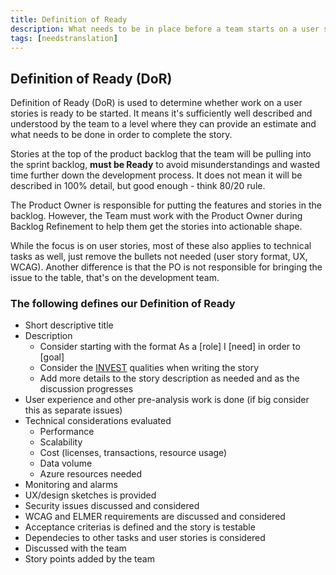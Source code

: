 ```yaml
---
title: Definition of Ready
description: What needs to be in place before a team starts on a user story/issue
tags: [needstranslation]
---
```


## Definition of Ready (DoR)
Definition of Ready (DoR) is used to determine whether work on a user stories is ready to be started. It means it's sufficiently well described and understood by the team to a level where they can provide an estimate and what needs to be done in order to complete the story.

Stories at the top of the product backlog that the team will be pulling into the sprint backlog, **must be Ready** to avoid misunderstandings and wasted time further down the development process. It does not mean it will be described in 100% detail, but good enough - think 80/20 rule.

The Product Owner is responsible for putting the features and stories in the backlog. However, the Team must work with the Product Owner during Backlog Refinement to help them get the stories into actionable shape.

While the focus is on user stories, most of these also applies to technical tasks as well, just remove the bullets not needed (user story format, UX, WCAG). Another difference is that the PO is not responsible for bringing the issue to the table, that's on the development team.

### The following defines our Definition of Ready
* Short descriptive title
* Description
  * Consider starting with the format As a [role] I [need] in order to [goal]
  * Consider the [INVEST](https://www.pivotaltracker.com/blog/how-to-invest-in-your-user-stories) qualities when writing the story
  * Add more details to the story description as needed and as the discussion progresses
* User experience and other pre-analysis work is done (if big consider this as separate issues)
* Technical considerations evaluated
  * Performance
  * Scalability
  * Cost (licenses, transactions, resource usage)
  * Data volume
  * Azure resources needed
* Monitoring and alarms
* UX/design sketches is provided
* Security issues discussed and considered
* WCAG and ELMER requirements are discussed and considered
* Acceptance criterias is defined and the story is testable
* Dependecies to other tasks and user stories is considered
* Discussed with the team
* Story points added by the team
